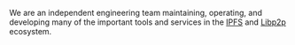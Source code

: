 We are an independent engineering team maintaining, operating, and developing
many of the important tools and services in the [IPFS](https://ipfs.tech/) and [Libp2p](https://libp2p.io/) ecosystem.
